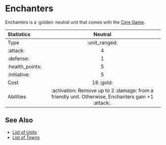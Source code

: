 # Enchanters

Enchanters is a :golden: neutral unit that comes with the [Core Game](../content.md).


| Statistics | Neutral |
| :--- | :---: |
| Type | :unit_ranged: |
| :attack: | 4 |
| :defense: | 1 |
| :health_points: | 5 |
| :initiative: | 5 |
| Cost | 16 :gold: |
| Abilities | :activation: Remove up to 2 :damage: from a friendly unit. Otherwise, Enchanters gain +1 :attack:. |


## See Also

- [List of Units](../units.md)
- [List of Towns](../towns.md)
